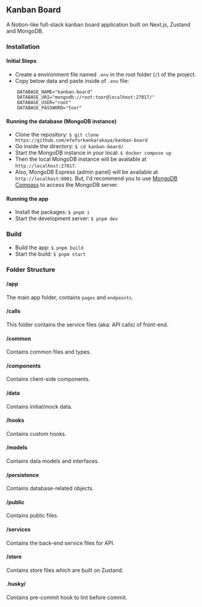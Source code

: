 ## Kanban Board

A Notion-like full-stack kanban board application built on Next.js, Zustand and MongoDB.

### Installation

#### Initial Steps

- Create a environment file named `.env` in the root folder (`/`) of the project.
- Copy below data and paste inside of `.env` file:

```
    DATABASE_NAME="kanban-board"
    DATABASE_URI="mongodb://root:toor@localhost:27017/"
    DATABASE_USER="root"
    DATABASE_PASSWORD="toor"
```

#### Running the database (MongoDB instance)

- Clone the repository: `$ git clone https://github.com/efefurkankarakaya/kanban-board`
- Go inside the directory: `$ cd kanban-board/`
- Start the MongoDB instance in your local: `$ docker compose up`
- Then the local MongoDB instance will be available at `http://localhost:27017`.
- Also, MongoDB Express (admin panel) will be available at `http://localhost:8081`. But, I'd recommend you to use <a href="https://www.mongodb.com/products/tools/compass">MongoDB Compass</a> to access the MongoDB server.

#### Running the app

- Install the packages: `$ pnpm i`
- Start the development server: `$ pnpm dev`

### Build

- Build the app: `$ pnpm build`
- Start the build: `$ pnpm start`

### Folder Structure

#### /app

The main app folder, contains `pages` and `endpoints`.

#### /calls

This folder contains the service files (aka: API calls) of front-end.

#### /common

Contains common files and types.

#### /components

Contains client-side components.

#### /data

Contains initial/mock data.

#### /hooks

Contains custom hooks.

#### /models

Contains data models and interfaces.

#### /persistence

Contains database-related objects.

#### /public

Contains public files.

#### /services

Contains the back-end service files for API.

#### /store

Contains store files which are built on Zustand.

#### .husky/

Contains pre-commit hook to lint before commit.
